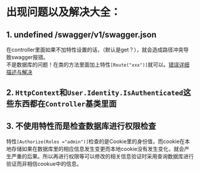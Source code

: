 # 出现问题以及解决大全：
## 1. undefined /swagger/v1/swagger.json
在controller里面如果不加特性设置的话，（默认是get？），就会造成路径冲突导致swagger报错。  
不是数据库的问题！在类的方法里面加上特性`[Route("xxx")]`就可以。[错误详细描述与解决](https://btrehberi.com/swagger-failed-to-load-api-definition-fetch-error-undefined-hatasi-cozumu/)

## 2. `HttpContext`和`User.Identity.IsAuthenticated`这些东西都在`Controller`基类里面
## 3. 不使用特性而是检查数据库进行权限检查
特性`[Authorize(Roles ="admin")]`检查的是Cookie里的身份值，而cookie在本地存储如果在数据库里的相应信息发生变更而本地cookie没有发生变化，就会产生严重的后果。所以再进行权限等可以修改的相关信息验证时采用查询数据库进行验证而非相信cookue中的信息。


